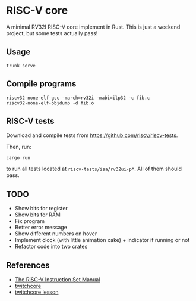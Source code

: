 # RISC-V core

A minimal RV32I RISC-V core implement in Rust. This is just a weekend project, but some tests actually pass!

## Usage

```
trunk serve
```

## Compile programs

```
riscv32-none-elf-gcc -march=rv32i -mabi=ilp32 -c fib.c
riscv32-none-elf-objdump -d fib.o
```

## RISC-V tests

Download and compile tests from https://github.com/riscv/riscv-tests.

Then, run:

```
cargo run
```

to run all tests located at `riscv-tests/isa/rv32ui-p*`. All of them should pass.

## TODO

* Show bits for register
* Show bits for RAM
* Fix program
* Better error message
* Show different numbers on hover
* Implement clock (with little animation cake) + indicator if running or not
* Refactor code into two crates

## References

* [The RISC-V Instruction Set Manual](https://riscv.org/wp-content/uploads/2017/05/riscv-spec-v2.2.pdf)
* [twitchcore](https://github.com/geohot/twitchcore)
* [twitchcore lesson](https://www.youtube.com/watch?v=camQ9QeBY9Q)
